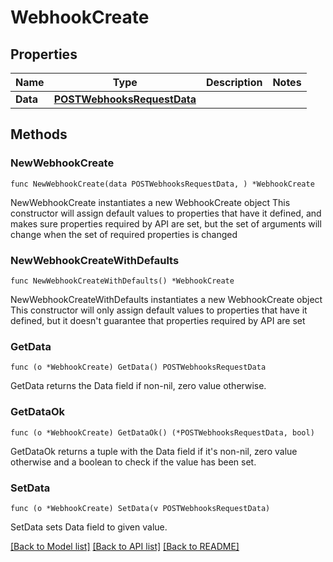 # WebhookCreate

## Properties

Name | Type | Description | Notes
------------ | ------------- | ------------- | -------------
**Data** | [**POSTWebhooksRequestData**](POSTWebhooksRequestData.md) |  | 

## Methods

### NewWebhookCreate

`func NewWebhookCreate(data POSTWebhooksRequestData, ) *WebhookCreate`

NewWebhookCreate instantiates a new WebhookCreate object
This constructor will assign default values to properties that have it defined,
and makes sure properties required by API are set, but the set of arguments
will change when the set of required properties is changed

### NewWebhookCreateWithDefaults

`func NewWebhookCreateWithDefaults() *WebhookCreate`

NewWebhookCreateWithDefaults instantiates a new WebhookCreate object
This constructor will only assign default values to properties that have it defined,
but it doesn't guarantee that properties required by API are set

### GetData

`func (o *WebhookCreate) GetData() POSTWebhooksRequestData`

GetData returns the Data field if non-nil, zero value otherwise.

### GetDataOk

`func (o *WebhookCreate) GetDataOk() (*POSTWebhooksRequestData, bool)`

GetDataOk returns a tuple with the Data field if it's non-nil, zero value otherwise
and a boolean to check if the value has been set.

### SetData

`func (o *WebhookCreate) SetData(v POSTWebhooksRequestData)`

SetData sets Data field to given value.



[[Back to Model list]](../README.md#documentation-for-models) [[Back to API list]](../README.md#documentation-for-api-endpoints) [[Back to README]](../README.md)


